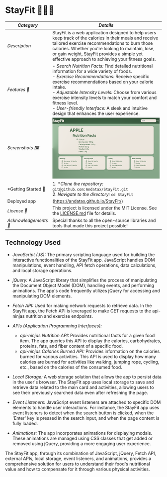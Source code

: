 # StayFit 🏋️‍♂️🍏

| *Category*           | *Details*                                              |
|-----------------------|----------------------------------------------------------|
| *Description*       | StayFit is a web application designed to help users keep track of the calories in their meals and receive tailored exercise recommendations to burn those calories. Whether you're looking to maintain, lose, or gain weight, StayFit provides a simple yet effective approach to achieving your fitness goals. |
| *Features 🌟*       | - *Search Nutrition Facts:* Find detailed nutritional information for a wide variety of foods. <br> - *Exercise Recommendations:* Receive specific exercise recommendations based on your calorie intake. <br> - *Adjustable Intensity Levels:* Choose from various exercise intensity levels to match your comfort and fitness level. <br> - *User-friendly Interface:* A sleek and intuitive design that enhances the user experience. |
| *Screenshots 🖼️*   |   ![image](Assets/ScreenshotsStayFit.png)                                                       |
| *Getting Started 🚀| 1. **Clone the repository:* `git@github.com:Andatax/StayFit.git` <br> 2. *Navigate to the directory:* `cd StayFit` <br> |
| Deployed app | (https://andatax.github.io/StayFit/) <br> |
| *License 📜*       | This project is licensed under the MIT License. See the [LICENSE.md](./LICENSE.md) file for details. |
| *Acknowledgements 👏* | Special thanks to all the open-source libraries and tools that made this project possible! |

## Technology Used

- *JavaScript (JS):* The primary scripting language used for building the interactive functionalities of the StayFit app. JavaScript handles DOM manipulations, event handling, API fetch operations, data calculations, and local storage operations.

- *jQuery:* A JavaScript library that simplifies the process of manipulating the Document Object Model (DOM), handling events, and performing animations. The app's code frequently utilizes jQuery for accessing and manipulating DOM elements.

- *Fetch API:* Used for making network requests to retrieve data. In the StayFit app, the Fetch API is leveraged to make GET requests to the api-ninjas nutrition and exercise endpoints.

- *APIs (Application Programming Interfaces):*
  - *api-ninjas Nutrition API:* Provides nutritional facts for a given food item. The app queries this API to display the calories, carbohydrates, proteins, fats, and fiber content of a specific food.
  - *api-ninjas Calories Burned API:* Provides information on the calories burned for various activities. This API is used to display how many calories are burned for activities like walking, jumping rope, cycling, etc., based on the calories of the consumed food.

- *Local Storage:* A web storage solution that allows the app to persist data in the user's browser. The StayFit app uses local storage to save and retrieve data related to the main card and activities, allowing users to see their previously searched data even after refreshing the page.

- *Event Listeners:* JavaScript event listeners are attached to specific DOM elements to handle user interactions. For instance, the StayFit app uses event listeners to detect when the search button is clicked, when the 'Enter' key is pressed in the search input, and when the page content is fully loaded.

- *Animations:* The app incorporates animations for displaying modals. These animations are managed using CSS classes that get added or removed using jQuery, providing a more engaging user experience.

The StayFit app, through its combination of JavaScript, jQuery, Fetch API, external APIs, local storage, event listeners, and animations, provides a comprehensive solution for users to understand their food's nutritional value and how to compensate for it through various physical activities.

